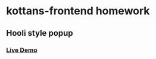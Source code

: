 # kottans-frontend homework 

## Hooli style popup

### [Live Demo](https://simplypurr.github.io/hooli_style_popup/dist/)